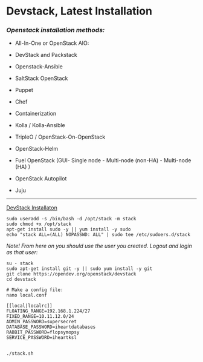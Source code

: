 # Devstack, Latest Installation

### *Openstack installation methods:*

- All-In-One or OpenStack AIO:

- DevStack and Packstack

- Openstack-Ansible

- SaltStack OpenStack

- Puppet

- Chef

- Containerization

- Kolla / Kolla-Ansible

- TripleO / OpenStack-On-OpenStack

- OpenStack-Helm

- Fuel OpenStack (GUI- Single node - Multi-node (non-HA) -  Multi-node (HA) )

- OpenStack Autopilot

- Juju


----

[DevStack Installaton](https://docs.openstack.org/devstack/latest/guides/single-machine.html)

```
sudo useradd -s /bin/bash -d /opt/stack -m stack
sudo chmod +x /opt/stack
apt-get install sudo -y || yum install -y sudo
echo "stack ALL=(ALL) NOPASSWD: ALL" | sudo tee /etc/sudoers.d/stack

```


*Note! From here on you should use the user you created. Logout and login as that user:*

```
su - stack
sudo apt-get install git -y || sudo yum install -y git
git clone https://opendev.org/openstack/devstack
cd devstack

# Make a config file:
nano local.conf

[[local|localrc]]
FLOATING_RANGE=192.168.1.224/27
FIXED_RANGE=10.11.12.0/24
ADMIN_PASSWORD=supersecret
DATABASE_PASSWORD=iheartdatabases
RABBIT_PASSWORD=flopsymopsy
SERVICE_PASSWORD=iheartksl


./stack.sh

```





